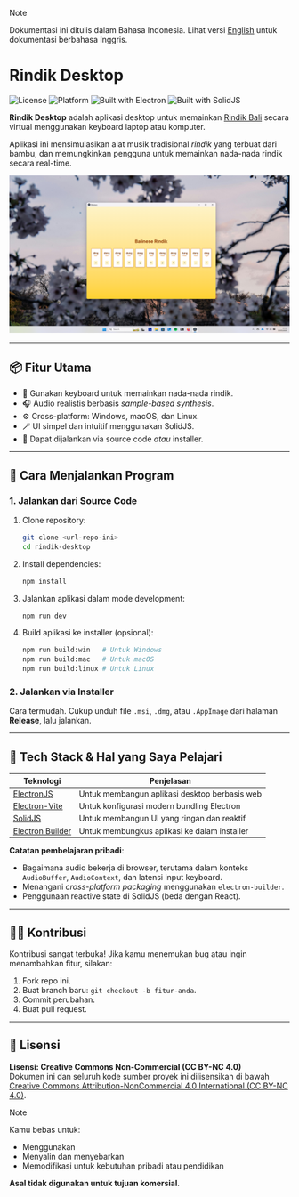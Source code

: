 > [!NOTE]  
> Dokumentasi ini ditulis dalam Bahasa Indonesia. Lihat versi [English](docs/readme-eng.md) untuk dokumentasi berbahasa Inggris.

# Rindik Desktop

![License](https://img.shields.io/badge/license-CC%20BY--NC%204.0-lightgrey.svg?style=flat-square)
![Platform](https://img.shields.io/badge/platform-Windows%20%7C%20macOS%20%7C%20Linux-blue?style=flat-square)
![Built with Electron](https://img.shields.io/badge/built%20with-Electron-47848F?logo=electron&logoColor=white&style=flat-square)
![Built with SolidJS](https://img.shields.io/badge/UI%20Framework-SolidJS-blueviolet?style=flat-square&logo=solid)

**Rindik Desktop** adalah aplikasi desktop untuk memainkan [Rindik Bali](https://id.wikipedia.org/wiki/Rindik) secara virtual menggunakan keyboard laptop atau komputer.

Aplikasi ini mensimulasikan alat musik tradisional _rindik_ yang terbuat dari bambu, dan memungkinkan pengguna untuk memainkan nada-nada rindik secara real-time.

![rindik-desktop-icon](docs/UI.png)

---

## 📦 Fitur Utama

- 🎹 Gunakan keyboard untuk memainkan nada-nada rindik.
- 🎧 Audio realistis berbasis _sample-based synthesis_.
- ⚙️ Cross-platform: Windows, macOS, dan Linux.
- 🪄 UI simpel dan intuitif menggunakan SolidJS.
- 💾 Dapat dijalankan via source code _atau_ installer.

---

## 🚀 Cara Menjalankan Program

### 1. Jalankan dari Source Code

1. Clone repository:

   ```bash
   git clone <url-repo-ini>
   cd rindik-desktop
   ```

2. Install dependencies:

   ```bash
   npm install
   ```

3. Jalankan aplikasi dalam mode development:

   ```bash
   npm run dev
   ```

4. Build aplikasi ke installer (opsional):
   ```bash
   npm run build:win   # Untuk Windows
   npm run build:mac   # Untuk macOS
   npm run build:linux # Untuk Linux
   ```

### 2. Jalankan via Installer

Cara termudah. Cukup unduh file `.msi`, `.dmg`, atau `.AppImage` dari halaman **Release**, lalu jalankan.

---

## 🧠 Tech Stack & Hal yang Saya Pelajari

| Teknologi                                                       | Penjelasan                                    |
| --------------------------------------------------------------- | --------------------------------------------- |
| [ElectronJS](https://www.electronjs.org/)                       | Untuk membangun aplikasi desktop berbasis web |
| [Electron-Vite](https://github.com/electron-vite/electron-vite) | Untuk konfigurasi modern bundling Electron    |
| [SolidJS](https://www.solidjs.com/)                             | Untuk membangun UI yang ringan dan reaktif    |
| [Electron Builder](https://www.electron.build/)                 | Untuk membungkus aplikasi ke dalam installer  |

**Catatan pembelajaran pribadi**:

- Bagaimana audio bekerja di browser, terutama dalam konteks `AudioBuffer`, `AudioContext`, dan latensi input keyboard.
- Menangani _cross-platform packaging_ menggunakan `electron-builder`.
- Penggunaan reactive state di SolidJS (beda dengan React).

---

## 👨‍💻 Kontribusi

Kontribusi sangat terbuka! Jika kamu menemukan bug atau ingin menambahkan fitur, silakan:

1. Fork repo ini.
2. Buat branch baru: `git checkout -b fitur-anda`.
3. Commit perubahan.
4. Buat pull request.

---

## 📄 Lisensi

**Lisensi: Creative Commons Non-Commercial (CC BY-NC 4.0)**  
Dokumen ini dan seluruh kode sumber proyek ini dilisensikan di bawah [Creative Commons Attribution-NonCommercial 4.0 International (CC BY-NC 4.0)](https://creativecommons.org/licenses/by-nc/4.0/).

> [!NOTE]
> Kamu bebas untuk:
>
> - Menggunakan
> - Menyalin dan menyebarkan
> - Memodifikasi untuk kebutuhan pribadi atau pendidikan
>
> **Asal tidak digunakan untuk tujuan komersial**.

